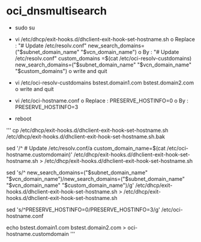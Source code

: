 # oci_dnsmultisearch


-	sudo su

-	vi /etc/dhcp/exit-hooks.d/dhclient-exit-hook-set-hostname.sh
o	Replace : 
"# Update /etc/resolv.conf"
new_search_domains=("$subnet_domain_name" "$vcn_domain_name")
o	By : 
"# Update /etc/resolv.conf"
custom_domains =$(cat /etc/oci-resolv-custdomains)
new_search_domains=("$subnet_domain_name" "$vcn_domain_name" "$custom_domains")
o	write and quit 

-	 vi /etc/oci-resolv-custdomains
bstest.domain1.com bstest.domain2.com
o	write and quit 

-	vi /etc/oci-hostname.conf
o	Replace : 
PRESERVE_HOSTINFO=0
o	By : 
PRESERVE_HOSTINFO=3

-	reboot

'''
cp /etc/dhcp/exit-hooks.d/dhclient-exit-hook-set-hostname.sh /etc/dhcp/exit-hooks.d/dhclient-exit-hook-set-hostname.sh.bak

sed '/^            # Update \/etc\/resolv.conf/a 			custom_domain_name=$(cat \/etc\/oci-hostname.customdomain)' /etc/dhcp/exit-hooks.d/dhclient-exit-hook-set-hostname.sh > /etc/dhcp/exit-hooks.d/dhclient-exit-hook-set-hostname.sh

sed 's/^            new_search_domains=("$subnet_domain_name" "$vcn_domain_name")/new_search_domains=("$subnet_domain_name" "$vcn_domain_name" "$custom_domain_name")/g' /etc/dhcp/exit-hooks.d/dhclient-exit-hook-set-hostname.sh > /etc/dhcp/exit-hooks.d/dhclient-exit-hook-set-hostname.sh

sed 's/^PRESERVE_HOSTINFO=0/PRESERVE_HOSTINFO=3/g' /etc/oci-hostname.conf

echo bstest.domain1.com bstest.domain2.com > oci-hostname.customdomain
'''
